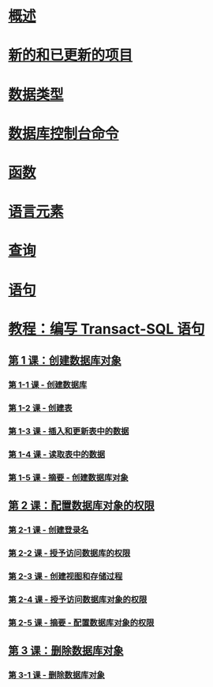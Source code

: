 # [概述](language-reference.md)  
# [新的和已更新的项目](new-updated-t-sql.md)

# [数据类型](../t-sql/data-types/data-types-transact-sql.md)
# [数据库控制台命令](../t-sql/database-console-commands/database-console-commands.md)
# [函数](../t-sql/functions/functions.md)
# [语言元素](../t-sql/language-elements/language-elements-transact-sql.md)
# [查询](../t-sql/queries/queries.md)
# [语句](../t-sql/statements/statements.md)



# [教程：编写 Transact-SQL 语句](tutorial-writing-transact-sql-statements.md)  
## [第 1 课：创建数据库对象](lesson-1-creating-database-objects.md)  
### [第 1-1 课 - 创建数据库](lesson-1-1-creating-a-database.md)  
### [第 1-2 课 - 创建表](lesson-1-2-creating-a-table.md)  
### [第 1-3 课 - 插入和更新表中的数据](lesson-1-3-inserting-and-updating-data-in-a-table.md)  
### [第 1-4 课 - 读取表中的数据](lesson-1-4-reading-the-data-in-a-table.md)  
### [第 1-5 课 - 摘要 - 创建数据库对象](lesson-1-5-summary-creating-database-objects.md)  

## [第 2 课：配置数据库对象的权限](lesson-2-configuring-permissions-on-database-objects.md)  
### [第 2-1 课 - 创建登录名](lesson-2-1-creating-a-login.md)  
### [第 2-2 课 - 授予访问数据库的权限](lesson-2-2-granting-access-to-a-database.md)  
### [第 2-3 课 - 创建视图和存储过程](lesson-2-3-creating-views-and-stored-procedures.md)  
### [第 2-4 课 - 授予访问数据库对象的权限](lesson-2-4-granting-access-to-a-database-object.md)  
### [第 2-5 课 - 摘要 - 配置数据库对象的权限](lesson-2-5-summary-configuring-permissions-on-database-objects.md)  

## [第 3 课：删除数据库对象](lesson-3-deleting-database-objects.md)  
### [第 3-1 课 - 删除数据库对象](lesson-3-1-deleting-database-objects.md)  
